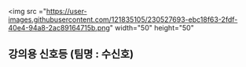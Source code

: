 
<img src ="https://user-images.githubusercontent.com/121835105/230527693-ebc18f63-2fdf-40e4-94a8-2ac89164715b.png" width="50" height="50"
## 강의용 신호등 (팀명 : 수신호)
 

